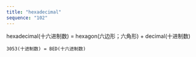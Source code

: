 ```yaml
---
title: "hexadecimal"
sequence: "102"
---
```


hexadecimal(十六进制数) = hexagon(六边形；六角形) + decimal(十进制数)

```text
3053(十进制数) = BED(十六进制数)
```

